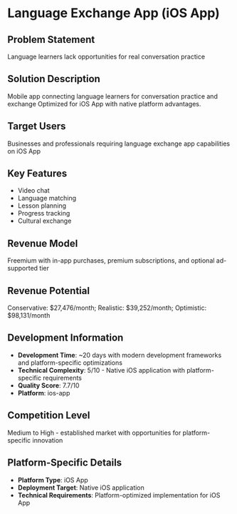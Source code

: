 # Language Exchange App (iOS App)

## Problem Statement
Language learners lack opportunities for real conversation practice

## Solution Description
Mobile app connecting language learners for conversation practice and exchange Optimized for iOS App with native platform advantages.

## Target Users
Businesses and professionals requiring language exchange app capabilities on iOS App

## Key Features
- Video chat
- Language matching
- Lesson planning
- Progress tracking
- Cultural exchange

## Revenue Model
Freemium with in-app purchases, premium subscriptions, and optional ad-supported tier

## Revenue Potential
Conservative: $27,476/month; Realistic: $39,252/month; Optimistic: $98,131/month

## Development Information
- **Development Time**: ~20 days with modern development frameworks and platform-specific optimizations
- **Technical Complexity**: 5/10 - Native iOS application with platform-specific requirements
- **Quality Score**: 7.7/10
- **Platform**: ios-app

## Competition Level
Medium to High - established market with opportunities for platform-specific innovation

## Platform-Specific Details
- **Platform Type**: iOS App
- **Deployment Target**: Native iOS application
- **Technical Requirements**: Platform-optimized implementation for iOS App

